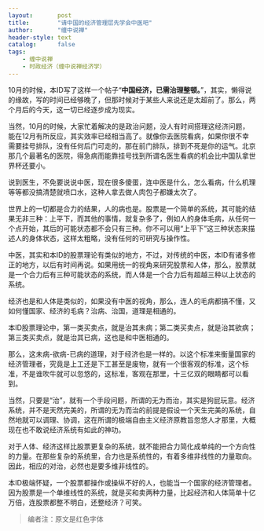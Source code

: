 ```yaml
---
layout:       post
title:        "请中国的经济管理层先学会中医吧"
author:       "缠中说禅"
header-style: text
catalog:      false
tags:
    - 缠中说禅
    - 时政经济（缠中说禅经济学）
---
```


10月的时候，本ID写了这样一个帖子“**中国经济，已需治理整顿。**”，其实，懒得说的缘故，写的时间已经够晚了，但那时候对于某些人来说还是太超前了。那么，两个月后的今天，这一切已经逐步成为现实。



当然，10月的时候，大家忙着解决的是政治问题，没人有时间搭理这经济问题，能在12月有所反应，其实效率已经相当高了。就像你去医院看病，如果你很不幸需要挂号排队，没有任何后门可走的，那在前门排队，排到不死是你的运气。北京那几个最著名的医院，得急病而能靠挂号找到所谓名医生看病的机会比中国队拿世界杯还要小。



说到医生，不免要说说中医，现在很多傻蛋，连中医是什么，怎么看病，什么机理等等都没搞清楚就喷口水，这种人拿去做人肉包子都嫌太次了。



世界上的一切都是合力的结果，人的病也是。股票是一个简单的系统，其可能的结果无非三种：上平下，而其他的事情，就复杂多了，例如人的身体毛病，从任何一个点开始，其后的可能状态都不会只有三种。你不可以用“上平下”这三种状态来描述人的身体状态，这样太粗略，没有任何的可研究与操作性。



中医，其实和本ID的股票理论有类似的地方，不过，对传统的中医，本ID有诸多修正的地方，以后有时间再说。如果用统一的视角来研究股票和人体，那么，股票就是一个合力后有三种可能状态的系统，而人体是一个合力后有超越三种以上状态的系统。



经济也是和人体是类似的，如果没有中医的视角，那么，连人的毛病都搞不懂，又如何懂国家、经济的毛病？治病、治国，道理是相通的。



本ID股票理论中，第一类买卖点，就是治其未病；第二类买卖点，就是治其欲病；第三类买卖点，就是治其已病，这也是和中医相通的。



那么，这未病-欲病-已病的道理，对于经济也是一样的。以这个标准来衡量国家的经济管理者，究竟是上工还是下工甚至是废物，就有一个很客观的标准，这个标准，不是谁吹牛就可以忽悠的，这标准，客观在那里，十三亿双的眼睛都可以看到。



当然，只要是“治”，就有一个手段问题，所谓的无为而治，其实是狗屁玩意。经济系统，并不是天然完美的，所谓的无为而治的前提是假设一个天生完美的系统，自然地就可以调理、协调，这在所谓的极端自由主义经济原教旨忽悠人才那里，大概现在也不敢说经济系统有如此的神功。



对于人体、经济这样比股票更复杂的系统，就不能把合力简化成单纯的一个方向性的力量。在那些复杂的系统里，合力也是系统性的，有着多维非线性的力量取向。因此，相应的对治，必然也是要多维非线性的。



本ID极端怀疑，一个股票都操作或操纵不好的人，也能当一个国家的经济管理者。因为股票是一个单维线性的系统，就是买和卖两种力量，比起经济和人体简单十亿万倍，连股票都整不明白，还整经济？可笑。



> 编者注：原文是红色字体
